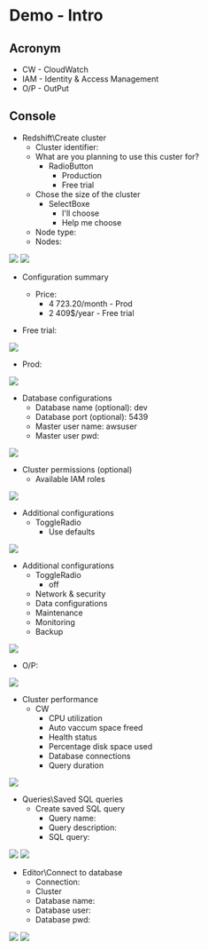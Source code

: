 # Demo - Intro

## Acronym
* CW - CloudWatch
* IAM - Identity & Access Management
* O/P - OutPut

## Console
* Redshift\Create cluster
  * Cluster identifier:
  * What are you planning to use this custer for?
    * RadioButton
      * Production
      * Free trial
  * Chose the size of the cluster
    * SelectBoxe
      * I'll choose
      * Help me choose
  * Node type:
  * Nodes: 

[<img src="https://i.imgur.com/D7NTnFp.png">](https://i.imgur.com/D7NTnFp.png)
[<img src="https://i.imgur.com/qnpMgh5.png">](https://i.imgur.com/qnpMgh5.png)

* Configuration summary
  * Price:
    * 4 723.20/month - Prod
    * 2 409$/year - Free trial
  
* Free trial:

[<img src="https://i.imgur.com/JfR58iR.png">](https://i.imgur.com/JfR58iR.png)

* Prod:

[<img src="https://i.imgur.com/0tQITmY.png">](https://i.imgur.com/0tQITmY.png)

* Database configurations
  * Database name (optional): dev
  * Database port (optional): 5439
  * Master user name: awsuser
  * Master user pwd:
  
[<img src="https://i.imgur.com/VucBRb7.png">](https://i.imgur.com/VucBRb7.png)

* Cluster permissions (optional)
  * Available IAM roles
  
[<img src="https://i.imgur.com/L6odIVf.png">](https://i.imgur.com/L6odIVf.png)

* Additional configurations
  * ToggleRadio
    * Use defaults
    
[<img src="https://i.imgur.com/OI5ZXUy.png">](https://i.imgur.com/OI5ZXUy.png)

* Additional configurations
  * ToggleRadio
    * off
  * Network & security
  * Data configurations
  * Maintenance
  * Monitoring
  * Backup

[<img src="https://i.imgur.com/7FZSU51.png">](https://i.imgur.com/7FZSU51.png)

* O/P: 

[<img src="https://i.imgur.com/JnEZDjD.png">](https://i.imgur.com/JnEZDjD.png)

* Cluster performance
  * CW
    * CPU utilization
    * Auto vaccum space freed
    * Health status
    * Percentage disk space used
    * Database connections
    * Query duration
    
[<img src="https://i.imgur.com/IL92p2E.png">](https://i.imgur.com/IL92p2E.png)

* Queries\Saved SQL queries
  * Create saved SQL query
    * Query name:
    * Query description:
    * SQL query:

[<img src="https://i.imgur.com/66nMEgb.png">](https://i.imgur.com/66nMEgb.png)
[<img src="https://i.imgur.com/2vAyG5J.png">](https://i.imgur.com/2vAyG5J.png)

* Editor\Connect to database
  * Connection:
  * Cluster
  * Database name:
  * Database user:
  * Database pwd:

[<img src="https://i.imgur.com/07P1Ve9.png">](https://i.imgur.com/07P1Ve9.png)
[<img src="https://i.imgur.com/qAY7m8S.png">](https://i.imgur.com/qAY7m8S.png)
